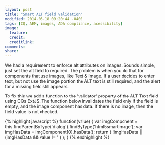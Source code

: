 ```yaml
---
layout: post
title: "Smart ALT field validation"
modified: 2014-06-18 09:20:44 -0400
tags: [CQ, AEM, images, ADA compliance, acessibility]
image:
  feature: 
  credit: 
  creditlink: 
comments: 
share: 
---
```

We had a requirement to enforce alt attributes on images. Sounds simple, just set the alt field to required. The problem is when you do that for components that use images, like Text & Image. If a user decides to enter text, but not use the image portion the ALT text is still required, and the alert for a missing field still appears.

To fix this we add a function to the 'validator' property of the ALT Text field using CQs ExtJS. The function below invalidates the field only if the field is empty, and the image component has data. If there is no image, then the field value is not checked.

{% highlight javascript %}
function(value) {
    var imgComponent = this.findParentByType('dialog').findByType('html5smartimage');
    var imgHasData = imgComponent[0].hasData();
    return ( !imgHasData || (imgHasData &amp;&amp; value != '') );
}
{% endhighlight %}
